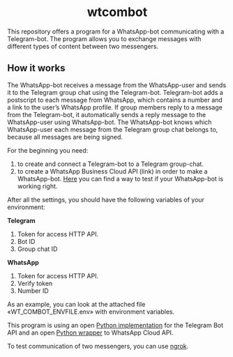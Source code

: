 # <h1 align="center"> wtcombot</h1>
This repository offers a program for a WhatsApp-bot communicating with a Telegram-bot. The program allows you to exchange messages with different types of content between two messengers. 
 
## How it works ##
The WhatsApp-bot receives a message from the WhatsApp-user and sends it to the Telegram group chat using the Telegram-bot. Telegram-bot adds a postscript to each message from WhatsApp, which contains a number and a link to the user’s WhatsApp profile. If group members reply to a message from the Telegram-bot, it automatically sends a reply message to the WhatsApp-user using WhatsApp-bot. The WhatsApp-bot knows which WhatsApp-user each message from the Telegram group chat belongs to, because all messages are being signed. 
 
For the beginning you need:
1. to create and connect a Telegram-bot to a Telegram group-chat. 
2. to create a WhatsApp Business Cloud API (link) in order to make a WhatsApp-bot. 
<a href="https://developers.facebook.com/docs/whatsapp/cloud-api" target="_blank">Here</a> you can find a way to test if your WhatsApp-bot is working right.  

After all the settings, you should have the following variables of your environment: 

<b>Telegram</b> 
1. Token for access HTTP API. 
2. Bot ID 
3. Group chat ID 

<b>WhatsApp</b> 
1. Token for access HTTP API. 
2. Verify token 
3. Number ID 

As an example, you can look at the attached file «WT_COMBOT_ENVFILE.env» with environment variables. 

This program is using an open <a href="https://github.com/eternnoir/pyTelegramBotAPI" target="_blank">Python implementation</a> for the Telegram Bot API and an open <a href="https://github.com/Neurotech-HQ/heyoo" target="_blank">Python wrapper</a> to WhatsApp Cloud API.  

To test communication of two messengers, you can use <a href="https://ngrok.com/" target="_blank">ngrok</a>.
